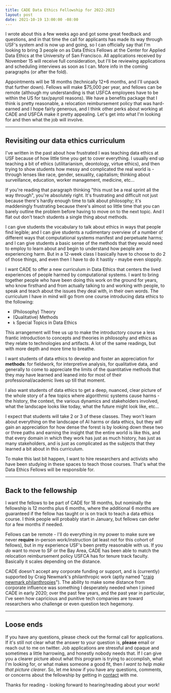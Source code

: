 ```yaml
---
title: CADE Data Ethics Fellowship for 2022-2023
layout: post
date: 2021-10-19 13:00:00 -08:00
---
```


I wrote about this a few weeks ago and got some great feedback and questions, and in that time the call for applicants has made its way through USF's system and is now up and going, so I can officially say that I'm looking to bring 3 people on as Data Ethics Fellows at the Center for Applied Data Ethics at the University of San Francisco. All applications received by November 15 will receive full consideration, but I'll be reviewing applications and scheduling interviews as soon as I can. More info in the coming paragraphs (or after the fold).

Appointments will be 18 months (technically 12+6 months, and I'll unpack that further down). Fellows will make $75,000 per year, and fellows can be remote (although my understanding is that USFCA employees have to be within the US for tax/payroll reasons). We have a benefits package that I think is pretty reasonable, a relocation reimbursement policy that was hard-earned and I hope fairly generous, and I think other perks about working at CADE and USFCA make it pretty appealing. Let's get into what I'm looking for and then what the job will involve.

---

## Revisiting our data ethics curriculum

I've written in the past about how frustrated I was teaching data ethics at USF because of how little time you get to cover everything. I usually end up teaching a bit of ethics (utilitarianism, deontology, virtue ethics), and then trying to show students how messy and complicated the real world is - through lenses like race, gender, sexuality, capitalism; thinking about surveillance, education, worker management, medicine, etc...

If you're reading that paragraph thinking "this must be a real sprint all the way through", you're absolutely right. It's frustrating and difficult not just because there's hardly enough time to talk about philosophy; it's maddeningly frustrating because there's almost so little time that you can barely outline the problem before having to move on to the next topic. And I flat out don't teach students a single thing about methods.

I can give students the vocabulary to talk about ethics in ways that people find legible; and I can give students a rudimentary overview of a number of different ways that computational systems manifest and perpetuate harms; and I can give students a basic sense of the methods that they would need to employ to learn about and begin to understand how people are experiencing harm. But in a 12-week class I basically have to choose to do 2 of those things, and even then I have to do it hastily - maybe even sloppily.

I want CADE to offer a new curriculum in Data Ethics that centers the lived experiences of people harmed by computational systems. I want to bring together people who have been doing this work on the ground for years, who know firsthand and from actually talking to and working with people, to speak and teach about the issues they deal with, in their own words. The curriculum I have in mind will go from one course introducing data ethics to the following:

- (Philosophy) Theory
- (Qualitative) Methods
- `k` Special Topics in Data Ethics

This arrangement will free us up to make the introductory course a less frantic introduction to concepts and theories in philosophy and ethics as they relate to technologies and artifacts. A lot of the same readings, but with more depth and more time to breathe.

I want students of data ethics to develop and foster an appreciation for **methods**: for fieldwork, for interpretive analysis, for qualitative data, and generally to come to appreciate the limits of the quantitative methods that they may have learned and leaned into for most of their professional/academic lives up till that moment.

I also want students of data ethics to get a deep, nuanced, clear picture of the whole story of a few topics where algorithmic systems cause harms - the history, the context, the various dynamics and stakeholders involved, what the landscape looks like today, what the future might look like, etc...

I expect that students will take 2 or 3 of these classes. They won't learn about everything on the landscape of AI harms or data ethics, but they *will* gain an appreciation for how dense the forest is by looking down these two or three paths and earning the insight that the entire world is like this, and that every domain in which they work has just as much history, has just as many stakeholders, and is just as complicated as the subjects that they learned a bit about in this curriculum.

To make this last bit happen, I want to hire researchers and activists who have been studying in these spaces to teach those courses. That's what the Data Ethics Fellows will be responsible for.

---

## Back to the fellowship

I want the fellows to be part of CADE for 18 months, but nominally the fellowship is 12 months plus 6 months, where the additional 6 months are guaranteed if the fellow has taught or is on track to teach a data ethics course. I think people will probably start in January, but fellows can defer for a few months if needed.

Fellows can be remote - I'll do everything in my power to make sure we never **require** in-person work/instruction (at least not for this cohort of fellows), but in my experience USF's been pretty reasonable with us. If you *do* want to move to SF or the Bay Area, CADE has been able to match the relocation reimbursement policy USFCA has for tenure track faculty. Basically it scales depending on the distance.

CADE doesn't accept any corporate funding or support, and is (currently) supported by Craig Newmark's philanthropic work (aptly named "[craig newmark philanthropies][craignewmarkphilanthropies]"). The ability to make some distance from corporate influence was something I desperately needed when I joined CADE in early 2020; over the past few years, and the past year in particular, I've seen how capricious and punitive tech companies are toward researchers who challenge or even question tech hegemony.

---

## Loose ends

If you have any questions, please check out the formal call for applications. If it's still not clear what the answer to your question is, **please** email or reach out to me on twitter.
Job applications are stressful and opaque and sometimes a little harrowing, and honestly nobody needs that. If I can give you a clearer picture about what this program is trying to accomplish, what I'm looking for, or what makes someone a good fit, then *I want to help make that picture clearer*.
So, let me know if you have any questions, comments, or concerns about the fellowship by getting in [contact][] with me.

Thanks for reading - looking forward to hearing/reading about your work!




[craignewmarkphilanthropies]: https://craignewmarkphilanthropies.org/
[contact]: /contact









